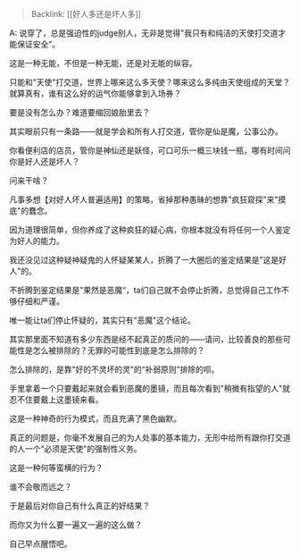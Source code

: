 > Backlink: [[好人多还是坏人多]]

A: 说穿了，总是强迫性的judge别人，无非是觉得"我只有和纯洁的天使打交道才能保证安全”。

这是一种无能，不但是一种无能，还是对无能的纵容。

只能和"天使"打交道，世界上哪来这么多天使？哪来这么多纯由天使组成的天堂？就算真有，谁有这么好的运气你能够拿到入场券？

要是没有怎么办？难道要缩回娘胎里去？

其实眼前只有一条路——就是学会和所有人打交道，管你是仙是魔，公事公办。

你看便利店的店员，管你是神仙还是妖怪，可口可乐一概三块钱一瓶，哪有时间问你是好人还是坏人？

问来干啥？

凡事多想【对好人坏人普遍适用】的策略，省掉那种愚昧的想靠"疯狂窥探"来"摸底"的蠢念。

因为道理很简单，但你养成了这种疯狂的疑心病，你根本就没有将任何一个人鉴定为好人的能力。

我还没见过这种疑神疑鬼的人怀疑某某人，折腾了一大圈后的鉴定结果是"这是好人"的。

不折腾到鉴定结果是"果然是恶魔“，ta们自己就不会停止折腾，总觉得自己工作不够仔细和严谨。

唯一能让ta们停止怀疑的，其实只有“恶魔"这个结论。

其实那里面不知道有多少东西是经不起真正的质问的——请问，比较善良的那些可能性是怎么被排除的？无罪的可能性到底是怎么排除的？

怎么排除的，是靠"好的不灵坏的灵"的“补弱原则"排除的呗。

手里拿着一个只要戴起来就会看到恶魔的墨镜，而且每次看到"稍微有指望的人"就忍不住要戴上这墨镜来看。

这是一种神奇的行为模式，而且充满了黑色幽默。

真正的问题是，你毫不发展自己的为人处事的基本能力，无形中给所有跟你打交道的人一个“必须是天使"的强制性义务。

这是一种何等蛮横的行为？

谁不会敬而远之？

于是最后对你自己有什么真正的好结果？

而你又为什么要一遍又一遍的这么做？

自己早点醒悟吧。
